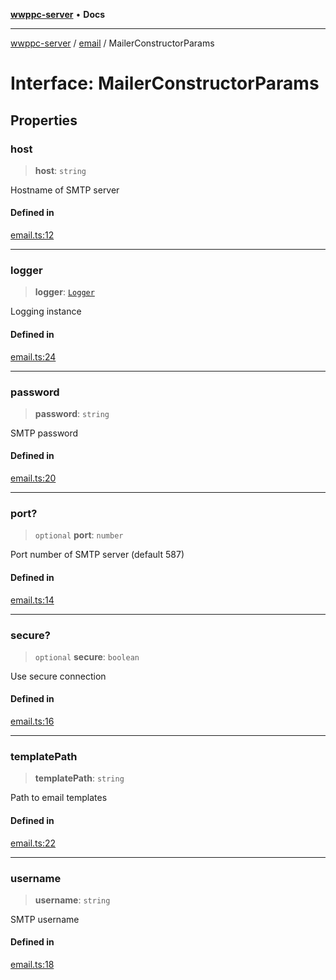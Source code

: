 [**wwppc-server**](../../README.md) • **Docs**

***

[wwppc-server](../../modules.md) / [email](../README.md) / MailerConstructorParams

# Interface: MailerConstructorParams

## Properties

### host

> **host**: `string`

Hostname of SMTP server

#### Defined in

[email.ts:12](https://github.com/WWPPC/WWPPC-server/blob/96bcc74e00ec496e35202c4bddfc3a060fa4a556/src/email.ts#L12)

***

### logger

> **logger**: [`Logger`](../../log/interfaces/Logger.md)

Logging instance

#### Defined in

[email.ts:24](https://github.com/WWPPC/WWPPC-server/blob/96bcc74e00ec496e35202c4bddfc3a060fa4a556/src/email.ts#L24)

***

### password

> **password**: `string`

SMTP password

#### Defined in

[email.ts:20](https://github.com/WWPPC/WWPPC-server/blob/96bcc74e00ec496e35202c4bddfc3a060fa4a556/src/email.ts#L20)

***

### port?

> `optional` **port**: `number`

Port number of SMTP server (default 587)

#### Defined in

[email.ts:14](https://github.com/WWPPC/WWPPC-server/blob/96bcc74e00ec496e35202c4bddfc3a060fa4a556/src/email.ts#L14)

***

### secure?

> `optional` **secure**: `boolean`

Use secure connection

#### Defined in

[email.ts:16](https://github.com/WWPPC/WWPPC-server/blob/96bcc74e00ec496e35202c4bddfc3a060fa4a556/src/email.ts#L16)

***

### templatePath

> **templatePath**: `string`

Path to email templates

#### Defined in

[email.ts:22](https://github.com/WWPPC/WWPPC-server/blob/96bcc74e00ec496e35202c4bddfc3a060fa4a556/src/email.ts#L22)

***

### username

> **username**: `string`

SMTP username

#### Defined in

[email.ts:18](https://github.com/WWPPC/WWPPC-server/blob/96bcc74e00ec496e35202c4bddfc3a060fa4a556/src/email.ts#L18)
